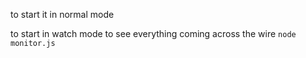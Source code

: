 to start it in normal mode

to start in watch mode to see everything coming across the wire
```node monitor.js```
